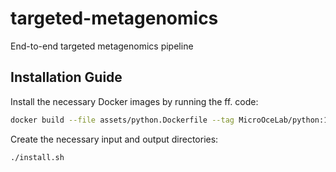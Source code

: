 # targeted-metagenomics
End-to-end targeted metagenomics pipeline

## Installation Guide

Install the necessary Docker images by running the ff. code:

```bash
docker build --file assets/python.Dockerfile --tag MicroOceLab/python:1.0 .
```

Create the necessary input and output directories:

```bash
./install.sh
```